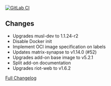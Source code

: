 [![GitLab CI][gitlabci-shield]][gitlabci]

## Changes

-  Upgrades musl-dev to 1.1.24-r2
-  Disable Docker init
-  Implement OCI image specification on labels
-  Updates matrix-synapse to v1.14.0 (#52)
-  Upgrades add-on base image to v5.2.1
-  Split add-on documentation
-  Upgrades riot-web to v1.6.2

[Full Changelog][changelog]

[changelog]: https://hub.fastgit.org/hassio-addons/addon-matrix/compare/v0.9.0...v0.10.0
[gitlabci-shield]: https://gitlab.com/hassio-addons/addon-matrix/badges/v0.10.0/pipeline.svg
[gitlabci]: https://gitlab.com/hassio-addons/addon-matrix/pipelines
